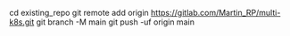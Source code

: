 cd existing_repo
git remote add origin https://gitlab.com/Martin_RP/multi-k8s.git
git branch -M main
git push -uf origin main
